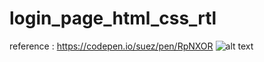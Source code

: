 # login_page_html_css_rtl
reference : https://codepen.io/suez/pen/RpNXOR
![alt text](https://pasteboard.co/ICYbYZ6.jpg)
